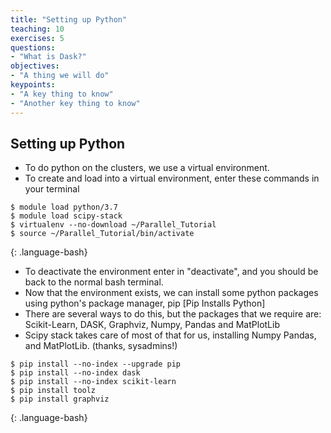 ```yaml
---
title: "Setting up Python"
teaching: 10
exercises: 5
questions:
- "What is Dask?"
objectives:
- "A thing we will do"
keypoints:
- "A key thing to know"
- "Another key thing to know"
---
```



## Setting up Python

* To do python on the clusters, we use a virtual environment.
* To create and load into a virtual environment, enter these commands in your terminal

~~~
$ module load python/3.7
$ module load scipy-stack
$ virtualenv --no-download ~/Parallel_Tutorial
$ source ~/Parallel_Tutorial/bin/activate
~~~
{: .language-bash}

* To deactivate the environment enter in "deactivate", and you should be back to the normal bash terminal.
* Now that the environment exists, we can install some python packages using python's package manager, pip [Pip Installs Python]
* There are several ways to do this, but the packages that we require are: Scikit-Learn, DASK, Graphviz, Numpy, Pandas and MatPlotLib
* Scipy stack takes care of most of that for us, installing Numpy Pandas, and MatPlotLib. (thanks, sysadmins!)

~~~
$ pip install --no-index --upgrade pip
$ pip install --no-index dask
$ pip install --no-index scikit-learn
$ pip install toolz
$ pip install graphviz 
~~~
{: .language-bash}